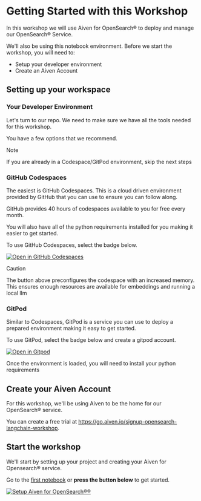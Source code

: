 # Getting Started with this Workshop

In this workshop we will use Aiven for OpenSearch® to deploy and manage our OpenSearch® Service.

We'll also be using this notebook environment. Before we start the workshop, you will need to:

- Setup your developer environment
- Create an Aiven Account


## Setting up your workspace

### Your Developer Environment

Let's turn to our repo. We need to make sure we have all the tools needed for this workshop.

You have a few options that we recommend.

> [!NOTE]
> If you are already in a Codespace/GitPod environment, skip the next steps

### GitHub Codespaces


The easiest is GitHub Codespaces. This is a cloud driven environment provided by GitHub that you can use to ensure you can follow along.

GitHub provides 40 hours of codespaces available to you for free every month.

You will also have all of the python requirements installed for you making it easier to get started.

To use GitHub Codespaces, select the badge below.

[![Open in GitHub Codespaces](https://github.com/codespaces/badge.svg)](https://github.com/codespaces/new/aiven-labs/preparing-data-for-opensearch-and-rag?skip_quickstart=true&machine=standardLinux32gb&repo=794184618&ref=main&devcontainer_path=.devcontainer%2Fdevcontainer.json)

> [!CAUTION]
> The button above preconfigures the codespace with an increased memory. This ensures enough resources are available for embeddings and running a local llm

### GitPod

Similar to Codespaces, GitPod is a service you can use to deploy a prepared environment making it easy to get started.

To use GitPod, select the badge below and create a gitpod account.

[![Open in Gitpod](https://gitpod.io/button/open-in-gitpod.svg)](https://gitpod.io/#https://github.com/Aiven-Labs/preparing-data-for-opensearch-and-rag)

Once the environment is loaded, you will need to install your python requirements

## Create your Aiven Account

For this workshop, we'll be using Aiven to be the home for our OpenSearch®️ service.

You can create a free trial at https://go.aiven.io/signup-opensearch-langchain-workshop.

## Start the workshop

 We'll start by setting up your project and creating your Aiven for Opensearch® service.

Go to the [first notebook](0-setup.ipynb) or **press the button below** to get started.

[![Setup Aiven for OpenSearch®️®](https://img.shields.io/badge/0-Setup%20Aiven%20for%20OpenSearch-153a5a?style=for-the-badge&labelColor=ec6147)](0-setup.ipynb) 
